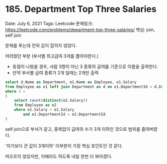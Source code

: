 # 185. Department Top Three Salaries

Date: July 6, 2021
Tags: Leetcode
문제링크: https://leetcode.com/problems/department-top-three-salaries/
핵심: join, self join

문제를 푸는데 전혀 감이 잡히지 않았다.

어려웠던 부분 (부서별 최고급여 3개를 뽑아야한다.)

- 동점이 나왔을 경우, 사람 3명이 아닌 3 종류의 급여를 기준으로 이름을 출력한다.
- 만약 부서별 급여 종류가 2개 일때는 2개만 출력

```sql
select d.Name as Department, e1.Name as Employee, e1.Salary
from Employee as e1 left join Department as d on e1.DepartmentId = d.Id
where 3 > 
(
    select count(distinct(e2.Salary))
    from Employee as e2 
    where e2.Salary > e1.Salary
        and e1.DepartmentId = e2.DepartmentId
)
```

self join으로 부서가 같고, 중복없이 급여의 수가 3개 이하인 것으로 범위를 줄여버렸다.

'자기보다 큰 값이 3개이하' 이부분이 가장 핵심 포인트인 것 같다.

떠오르지 않았지만, 이해라도 하도록 내일 한번 더 봐야겠다.